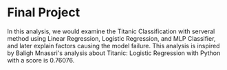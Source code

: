 # Final Project
In this analysis, we would examine the Titanic Classification with serveral method using Linear Regression, Logistic Regression, and MLP Classifier, and later explain factors causing the model failure. This analysis is inspired by Baligh Mnassri's analysis about Titanic: Logistic Regression with Python with a score is 0.76076.
